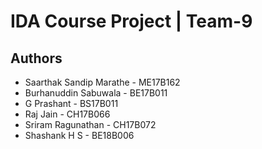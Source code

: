 # IDA Course Project | Team-9

## Authors

- Saarthak Sandip Marathe - ME17B162
- Burhanuddin Sabuwala - BE17B011
- G Prashant - BS17B011
- Raj Jain - CH17B066
- Sriram Ragunathan - CH17B072
- Shashank H S - BE18B006
